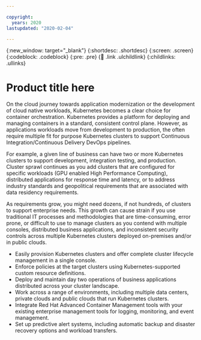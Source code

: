 ```yaml
---

copyright:
  years: 2020
lastupdated: "2020-02-04"

---
```


{:new_window: target="_blank"}
{:shortdesc: .shortdesc}
{:screen: .screen}
{:codeblock: .codeblock}
{:pre: .pre}
{:child: .link .ulchildlink}
{:childlinks: .ullinks}

# Product title here

On the cloud journey towards application modernization or the development of cloud native workloads, Kubernetes becomes a clear choice for container orchestration. Kubernetes provides a platform for deploying and managing containers in a standard, consistent control plane. However, as applications workloads move from development to production, the often require multiple fit for purpose Kubernetes clusters to support Continuous Integration/Continuous Delivery DevOps pipelines.

For example, a given line of business can have two or more Kubernetes clusters to support development, integration testing, and production. Cluster sprawl continues as you add clusters that are configured for specific workloads (GPU enabled High Performance Computing), distributed applications for response time and latency, or to address industry standards and geopolitical requirements that are associated with data residency requirements.

As requirements grow, you might need dozens, if not hundreds, of clusters to support enterprise needs. This growth can cause strain if you use traditional IT processes and methodologies that are time-consuming, error prone, or difficult to use to manage clusters as you contend with multiple consoles, distributed business applications, and inconsistent security controls across multiple Kubernetes clusters deployed on-premises and/or in public clouds.

  - Easily provision Kubernetes clusters and offer complete cluster lifecycle management in a single console.
  - Enforce policies at the target clusters using Kubernetes-supported custom resource definitions.
  - Deploy and maintain day two operations of business applications distributed across your cluster landscape.
  - Work across a range of environments, including multiple data centers, private clouds and public clouds that run Kubernetes clusters.
  - Integrate Red Hat Advanced Container Management tools with your existing enterprise management tools for logging, monitoring, and event management.
  - Set up predictive alert systems, including automatic backup and disaster recovery options and workload transfers.
